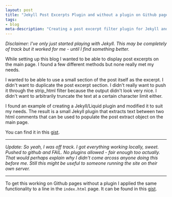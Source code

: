 ```yaml
---
layout: post
title: "Jekyll Post Excerpts Plugin and without a plugin on Github pages"
tags: 
- blog
meta-description: "Creating a post excerpt filter plugin for Jekyll and the same functionality for use on Github pages without a plugin"
---
```


_Disclaimer: I've only just started playing with Jekyll. This may be completely of track but it worked for me - until I find something better._

<!-- excerpt start -->
While setting up this blog I wanted to be able to display post excerpts on the main page. I found a few different methods but none really met my needs.

I wanted to be able to use a small section of the post itself as the excerpt. I didn't want to duplicate the post excerpt section. I didn't really want to push it through the strip_html filter because the output didn't look very nice. I didn't want to arbitrarily truncate the text at a certain character limit either.

I found an example of creating a Jekyll/Liquid plugin and modified it to suit my needs. The result is a small Jekyll plugin that extracts text between two html comments that can be used to populate the post extract object on the main page. 

You can find it in this [gist](https://gist.github.com/1964919).
<!-- excerpt end -->

<hr />


_Update: So yeah, I was off track. I got everything working locally, sweet. Pushed to github and FAIL. No plugins allowed - fair enough too actually. That would perhaps explain why I didn't come arcoss anyone doing this before me. Still this might be useful to someone running the site on their own server._

<script src="https://gist.github.com/1964919.js"> </script>


<hr />

To get this working on Github pages without a plugin I applied the same functionality to a line in the <code>index.html</code> page. It can be found in this [gist](https://gist.github.com/1965992).

<script src="https://gist.github.com/1965992.js"> </script>

